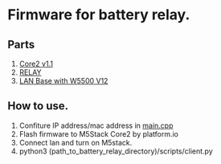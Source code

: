 # Firmware for battery relay.

## Parts
1. [Core2 v1.1](https://docs.m5stack.com/ja/core/Core2%20v1.1)
2. [RELAY](https://docs.m5stack.com/ja/unit/relay)
3. [LAN Base with W5500 V12](https://docs.m5stack.com/ja/base/lan_v12)

## How to use.

1. Confiture IP address/mac address in [main.cpp](https://github.com/OUXT-Polaris/battery_relay/blob/610158f9c25edcca5f182bcb9c78c370128f6c33/src/main.cpp#L11-L12)
2. Flash firmware to M5Stack Core2 by platform.io
3. Connect lan and turn on M5stack.
4. python3 (path_to_battery_relay_directory)/scripts/client.py
